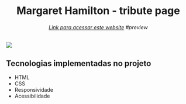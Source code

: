 <h1 align="center">Margaret Hamilton - tribute page</h1>
<h6 align="center"><a href="https://kevynsrocha.github.io/homenagem_MargaretHamilton/">Link para acessar este website</a> #preview</h6>

<div>
  <img src="https://user-images.githubusercontent.com/71854074/160471044-cb8e9ee9-2589-476d-b37d-97d1c155d255.png"/>
</div>

## Tecnologias implementadas no projeto

<ul> 
  <li>HTML</li>
  <li>CSS</li>
  <li>Responsividade</li>
  <li>Acessibilidade</li>
</ul>
